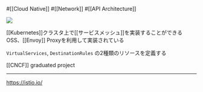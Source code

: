 #[[Cloud Native]] #[[Network]] #[[API Architecture]]

![](https://repository-images.githubusercontent.com/74175805/ed825500-65ad-11e9-821c-f6148eadb7c8)

[[Kubernetes]]クラスタ上で[[サービスメッシュ]]を実装することができるOSS、[[Envoy]] Proxyを利用して実装されている

`VirtualServices`, `DestinationRules` の2種類のリソースを定義する

[[CNCF]] graduated project

---

<https://istio.io/>